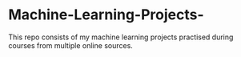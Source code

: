 # Machine-Learning-Projects-
This repo consists of my machine learning projects practised during courses from multiple online sources.
